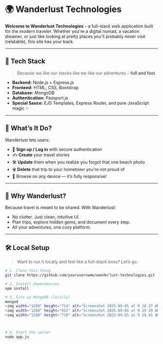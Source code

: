 # 🌍 Wanderlust Technologies

**Welcome to Wanderlust Technologies** – a full-stack web application built for the modern traveler. Whether you're a digital nomad, a vacation dreamer, or just like looking at pretty places you'll probably never visit (relatable), this site has your back.

---

## 🚀 Tech Stack

> Because we like our stacks like we like our adventures – **full and fast**.

- **Backend:** Node.js + Express.js  
- **Frontend:** HTML, CSS, Bootstrap  
- **Database:** MongoDB  
- **Authentication:** Passport.js  
- **Special Sauce:** EJS Templates, Express Router, and pure JavaScript magic ✨

---

## 🧭 What’s It Do?

Wanderlust lets users:
- 🔐 **Sign up / Log in** with secure authentication
- ✍️ **Create** your travel stories
- 🛠 **Update** them when you realize you forgot that one beach photo
- 🗑 **Delete** that trip to your hometown you're not proud of
- 📱 Browse on any device — it’s fully responsive!

---

## 🌟 Why Wanderlust?

Because travel is meant to be shared. With Wanderlust:
- No clutter. Just clean, intuitive UI.
- Plan trips, explore hidden gems, and document every step.
- All your adventures, one cozy platform.

---

## 🛠 Local Setup

> Want to run it locally and feel like a full-stack boss? Let’s go.

```bash
# 1. Clone this thing
git clone https://github.com/yourusername/wanderlust-technologies.git

# 2. Install dependencies
npm install

# 3. Fire up MongoDB (locally)
mongod
<img width="1280" height="714" alt="Screenshot 2025-09-05 at 9 28 27 AM" src="https://github.com/user-attachments/assets/1797eeec-d8c7-4254-a90f-2c26ec00e871" />
<img width="1280" height="832" alt="Screenshot 2025-09-05 at 9 29 39 AM" src="https://github.com/user-attachments/assets/5a836cd4-526c-4998-8585-f1cbdb6f337a" />
<img width="1280" height="718" alt="Screenshot 2025-09-05 at 9 28 41 AM" src="https://github.com/user-attachments/assets/26087302-7216-4aa3-9e5a-fe79008ca63d" />



# 4. Start the server
node app.js
